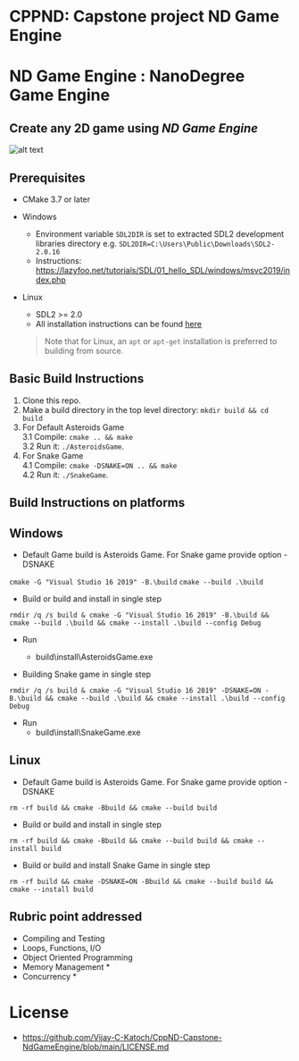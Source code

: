 # CPPND: Capstone project ND Game Engine
  
# ND Game Engine : NanoDegree Game Engine  

## Create any 2D game using *ND Game Engine*

![alt text](https://github.com/Vijay-C-Katoch/CppND-Capstone-NdGameEngine/blob/main/doc/NdGameEngine.png)

Prerequisites
--------------
* CMake 3.7 or later
* Windows
  * Environment variable `SDL2DIR` is set to extracted SDL2 development libraries directory e.g.
    `SDL2DIR=C:\Users\Public\Downloads\SDL2-2.0.16` 
  * Instructions: https://lazyfoo.net/tutorials/SDL/01_hello_SDL/windows/msvc2019/index.php
  
* Linux
  * SDL2 >= 2.0
  * All installation instructions can be found [here](https://wiki.libsdl.org/Installation)
  >Note that for Linux, an `apt` or `apt-get` installation is preferred to building from source. 


## Basic Build Instructions

1. Clone this repo.
2. Make a build directory in the top level directory: `mkdir build && cd build`
3. For Default Asteroids Game  
   3.1 Compile: `cmake .. && make`  
   3.2 Run it: `./AsteroidsGame`.  
4. For Snake Game  
   4.1 Compile: `cmake -DSNAKE=ON .. && make`  
   4.2 Run it: `./SnakeGame`.  

## Build Instructions on platforms
Windows 
--------------
* Default Game build is Asteroids Game. For Snake game provide option -DSNAKE

`cmake -G "Visual Studio 16 2019" -B.\build`
`cmake --build .\build`

* Build or build and install in single step
```
rmdir /q /s build & cmake -G "Visual Studio 16 2019" -B.\build && cmake --build .\build && cmake --install .\build --config Debug
```
* Run
  * build\install\AsteroidsGame.exe

 
* Building Snake game in  single step 
```
rmdir /q /s build & cmake -G "Visual Studio 16 2019" -DSNAKE=ON -B.\build && cmake --build .\build && cmake --install .\build --config Debug
```
* Run
  * build\install\SnakeGame.exe

Linux
--------------
* Default Game build is Asteroids Game. For Snake game provide option -DSNAKE

`rm -rf build && cmake -Bbuild && cmake --build build`

* Build or build and install in single step
```
rm -rf build && cmake -Bbuild && cmake --build build && cmake --install build
```

* Build or build and install Snake Game in single step
```
rm -rf build && cmake -DSNAKE=ON -Bbuild && cmake --build build && cmake --install build
```


## Rubric point addressed
* Compiling and Testing
* Loops, Functions, I/O
* Object Oriented Programming
* Memory Management
  *
* Concurrency
  *
  

# License
* https://github.com/Vijay-C-Katoch/CppND-Capstone-NdGameEngine/blob/main/LICENSE.md


